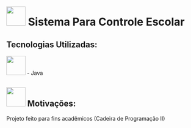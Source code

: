 <h1> <img src="https://cdn-icons-png.flaticon.com/512/906/906175.png" style='width:50px'> Sistema Para Controle Escolar </h1>
<h2>Tecnologias Utilizadas:</h2>

<span> <img src="https://cdn.jsdelivr.net/gh/devicons/devicon/icons/java/java-original.svg" style='width:50px'> - Java </span> 
##
          
<h2><img src="https://cdn-icons-png.flaticon.com/512/11476/11476497.png" style=width:50px> Motivações:</h2>
<p>Projeto feito para fins acadêmicos (Cadeira de Programação II)</p>


